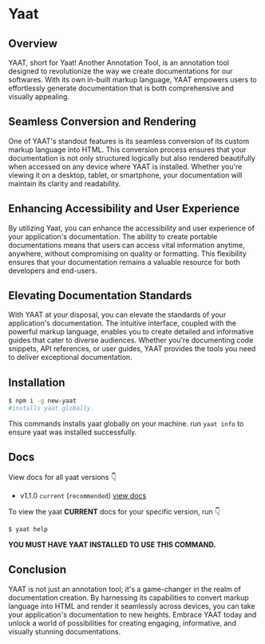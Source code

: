 # Yaat

## Overview

YAAT, short for Yaat! Another Annotation Tool, is an annotation tool designed to revolutionize the way we create documentations for our softwares. With its own in-built markup language, YAAT empowers users to effortlessly generate documentation that is both comprehensive and visually appealing.

## Seamless Conversion and Rendering

One of YAAT's standout features is its seamless conversion of its custom markup language into HTML. This conversion process ensures that your documentation is not only structured logically but also rendered beautifully when accessed on any device where YAAT is installed. Whether you're viewing it on a desktop, tablet, or smartphone, your documentation will maintain its clarity and readability.

## Enhancing Accessibility and User Experience

By utilizing Yaat, you can enhance the accessibility and user experience of your application's documentation. The ability to create portable documentations means that users can access vital information anytime, anywhere, without compromising on quality or formatting. This flexibility ensures that your documentation remains a valuable resource for both developers and end-users.

## Elevating Documentation Standards

With YAAT at your disposal, you can elevate the standards of your application's documentation. The intuitive interface, coupled with the powerful markup language, enables you to create detailed and informative guides that cater to diverse audiences. Whether you're documenting code snippets, API references, or user guides, YAAT provides the tools you need to deliver exceptional documentation.

## Installation

```bash
$ npm i -g new-yaat
#installs yaat globally.
```

This commands installs yaat globally on your machine.
run `yaat info` to ensure yaat was installed successfully.

## Docs

View docs for all yaat versions 👇

- v1.1.0 `current` (`recommended`) [view docs](https://yaat-1-1-0.onrender.com)

To view the yaat **CURRENT** docs for your specific version, run 👇

```bash
$ yaat help
```

**YOU MUST HAVE YAAT INSTALLED TO USE THIS COMMAND.**

## Conclusion

YAAT is not just an annotation tool; it's a game-changer in the realm of documentation creation. By harnessing its capabilities to convert markup language into HTML and render it seamlessly across devices, you can take your application's documentation to new heights. Embrace YAAT today and unlock a world of possibilities for creating engaging, informative, and visually stunning documentations.

